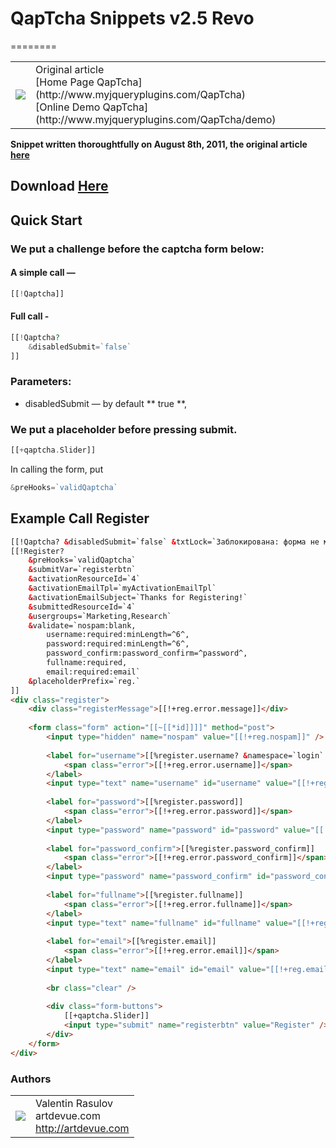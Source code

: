 # QapTcha Snippets v2.5 Revo
========
<table>
  <tr>
    <td><img src="http://artdevue.github.com/img/grumpy_qaptcha.jpg"></td><td valign="middle">
    Original article<br/>
    [Home Page QapTcha](http://www.myjqueryplugins.com/QapTcha)<br/>
    [Online Demo QapTcha](http://www.myjqueryplugins.com/QapTcha/demo)
    </td>
  </tr>
</table>

**Snippet written thoroughtfully on August 8th, 2011, the original article [here](http://community.modx-cms.ru/blog/addons/2152.html)**
## Download [Here](http://github.com/artdevue/QapTcha/downloads)

## Quick Start

### We put a challenge before the captcha form below:
#### A simple call —
```php
[[!Qaptcha]]
```
#### Full call -
```php
[[!Qaptcha?
    &disabledSubmit=`false`
]]
```
### Parameters:
* disabledSubmit — by default ** true **,


### We put a placeholder before pressing submit.
```php
[[+qaptcha.Slider]]
```
In calling the form, put
```php
&preHooks=`validQaptcha`
```

## Example Call Register
```html
[[!Qaptcha? &disabledSubmit=`false` &txtLock=`Заблокирована: форма не может быть отправлена` &txtUnlock=`Разблокирована: форма может быть отправлена`]]
[[!Register?
    &preHooks=`validQaptcha`
    &submitVar=`registerbtn`     
    &activationResourceId=`4`
    &activationEmailTpl=`myActivationEmailTpl`
    &activationEmailSubject=`Thanks for Registering!`
    &submittedResourceId=`4`
    &usergroups=`Marketing,Research`
    &validate=`nospam:blank,
        username:required:minLength=^6^,
        password:required:minLength=^6^,
        password_confirm:password_confirm=^password^,
        fullname:required,
        email:required:email`
    &placeholderPrefix=`reg.`
]]
<div class="register">
    <div class="registerMessage">[[!+reg.error.message]]</div>
 
    <form class="form" action="[[~[[*id]]]]" method="post">
        <input type="hidden" name="nospam" value="[[!+reg.nospam]]" />
 
        <label for="username">[[%register.username? &namespace=`login` &topic=`register`]]
            <span class="error">[[!+reg.error.username]]</span>
        </label>
        <input type="text" name="username" id="username" value="[[!+reg.username]]" />
 
        <label for="password">[[%register.password]]
            <span class="error">[[!+reg.error.password]]</span>
        </label>
        <input type="password" name="password" id="password" value="[[!+reg.password]]" />
 
        <label for="password_confirm">[[%register.password_confirm]]
            <span class="error">[[!+reg.error.password_confirm]]</span>
        </label>
        <input type="password" name="password_confirm" id="password_confirm" value="[[!+reg.password_confirm]]" />
 
        <label for="fullname">[[%register.fullname]]
            <span class="error">[[!+reg.error.fullname]]</span>
        </label>
        <input type="text" name="fullname" id="fullname" value="[[!+reg.fullname]]" />
 
        <label for="email">[[%register.email]]
            <span class="error">[[!+reg.error.email]]</span>
        </label>
        <input type="text" name="email" id="email" value="[[!+reg.email]]" />
 
        <br class="clear" />
 
        <div class="form-buttons">
            [[+qaptcha.Slider]]
            <input type="submit" name="registerbtn" value="Register" />
        </div>
    </form>
</div>
```

### Authors
<table>
  <tr>
    <td><img src="http://www.gravatar.com/avatar/39ef1c740deff70b054c1d9ae8f86d02?s=60"></td><td valign="middle">Valentin Rasulov<br>artdevue.com<br><a href="http://artdevue.com">http://artdevue.com</a></td>
  </tr>
</table>